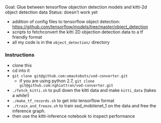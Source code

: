Goal: Glue between tensorflow objection detection models and kitti-2d object detection data
Status: doesn't work yet

- addition of config files to tensorflow object detection: https://github.com/tensorflow/models/tree/master/object_detection
- scripts to fetchconvert the kitti 2D objection detection data to a tf friendly format
- all my code is in the `object_detection/` directory

### Instructions

- clone this
- cd into it
- `git clone git@github.com:umautobots/vod-converter.git`
    - if you are using python 2.7, `git clone git@github.com:nghiattran/vod-converter.git`
- `./fetch_kitti.sh` to pull down the kitti data and make `kitti_data` (takes a while!)
- `./make_tf_records.sh` to get into tensorflow format
- `./train_and_freeze.sh` to train ssd_mobilenet_1 on the data and free the inference graph.
- then use the kitti-inference notebook to inspect performance